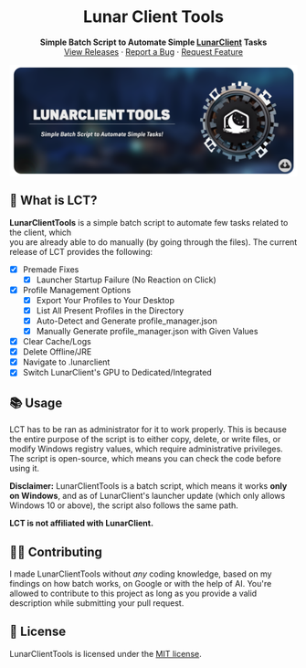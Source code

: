 <h1 align="center">
    Lunar Client Tools
</h1>
<p align="center">
    <strong>Simple Batch Script to Automate Simple <a href="https://lunarclient.com">LunarClient</a> Tasks</strong></br>
    <a href="https://github.com/Vaption/LunarClientTools/releases">View Releases</a>
    ·
    <a href="https://github.com/Vaption/LunarClientTools/issues">Report a Bug</a>
    ·
    <a href="https://github.com/Vaption/LunarClientTools/issues">Request Feature</a>

</p>
<p align="center">
    <a href=https://github.com/Vaption/LunarClientTools/releases><img align=center src=".github/images/lct_banner.png" width="900" alt="banner"></a></br>
</p>

  ## 💭 What is LCT?
  **LunarClientTools** is a simple batch script to automate few tasks related to the client, which </br>you are already able to do manually (by going through the files). The current release of LCT provides the following: </br>
  - [x] Premade Fixes
      - [x] Launcher Startup Failure (No Reaction on Click)
  - [x] Profile Management Options
      - [x] Export Your Profiles to Your Desktop
      - [x] List All Present Profiles in the Directory
      - [x] Auto-Detect and Generate profile_manager.json
      - [x] Manually Generate profile_manager.json with Given Values
  - [x] Clear Cache/Logs
  - [x] Delete Offline/JRE
  - [x] Navigate to .lunarclient
  - [x] Switch LunarClient's GPU to Dedicated/Integrated

  ## 📚 Usage
LCT has to be ran as administrator for it to work properly. This is because the entire purpose of the script is to either copy, delete, or write files, or modify Windows registry values, which require administrative privileges. The script is open-source, which means you can check the code before using it.

**Disclaimer:** LunarClientTools is a batch script, which means it works **only on Windows**, and as of LunarClient's launcher update (which only allows Windows 10 or above), the script also follows the same path. 

**LCT is not affiliated with LunarClient.**

  ## 👨‍💻 Contributing
I made LunarClientTools without *any* coding knowledge, based on my findings on how batch works, on Google or with the help of AI. You're allowed to contribute to this project as long as you provide a valid description while submitting your pull request.

  ## 📝 License
LunarClientTools is licensed under the <a href="https://github.com/Vaption/LunarClientTools/blob/main/LICENSE">MIT license</a>.
